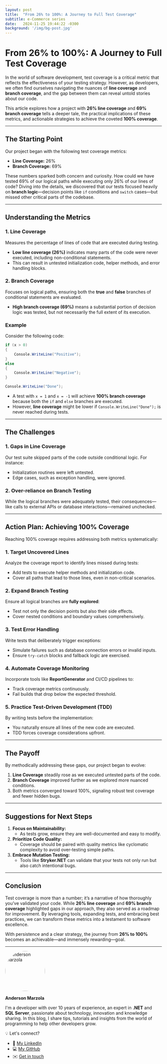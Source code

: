 ```yaml
---
layout: post
title:  "From 26% to 100%: A Journey to Full Test Coverage"
subtitle: e-Commerce series
date:   2024-11-25 19:44:22 -0300
background: '/img/bg-post.jpg'
---
```


# **From 26% to 100%: A Journey to Full Test Coverage**

In the world of software development, test coverage is a critical metric that reflects the effectiveness of your testing strategy. However, as developers, we often find ourselves navigating the nuances of **line coverage** and **branch coverage**, and the gap between them can reveal untold stories about our code.

This article explores how a project with **26% line coverage** and **69% branch coverage** tells a deeper tale, the practical implications of these metrics, and actionable strategies to achieve the coveted **100% coverage**.

---

## **The Starting Point**
Our project began with the following test coverage metrics:
- **Line Coverage:** 26%
- **Branch Coverage:** 69%

These numbers sparked both concern and curiosity. How could we have tested 69% of our logical paths while executing only 26% of our lines of code? Diving into the details, we discovered that our tests focused heavily on **branch logic**—decision points like `if` conditions and `switch` cases—but missed other critical parts of the codebase.

---

## **Understanding the Metrics**

### **1. Line Coverage**
Measures the percentage of lines of code that are executed during testing.
- **Low line coverage (26%)** indicates many parts of the code were never executed, including non-conditional statements.
- This can result in untested initialization code, helper methods, and error handling blocks.

### **2. Branch Coverage**
Focuses on logical paths, ensuring both the **true** and **false** branches of conditional statements are evaluated.
- **High branch coverage (69%)** means a substantial portion of decision logic was tested, but not necessarily the full extent of its execution.

### **Example**
Consider the following code:

```csharp
if (x > 0)
{
    Console.WriteLine("Positive");
}
else
{
    Console.WriteLine("Negative");
}

Console.WriteLine("Done");
```

- A test with `x = 1` and `x = -1` will achieve **100% branch coverage** because both the `if` and `else` branches are executed.
- However, **line coverage** might be lower if `Console.WriteLine("Done");` is never reached during tests.

---

## **The Challenges**

### **1. Gaps in Line Coverage**
Our test suite skipped parts of the code outside conditional logic. For instance:
- Initialization routines were left untested.
- Edge cases, such as exception handling, were ignored.

### **2. Over-reliance on Branch Testing**
While the logical branches were adequately tested, their consequences—like calls to external APIs or database interactions—remained unchecked.

---

## **Action Plan: Achieving 100% Coverage**
Reaching 100% coverage requires addressing both metrics systematically:

### **1. Target Uncovered Lines**
Analyze the coverage report to identify lines missed during tests:
- Add tests to execute helper methods and initialization code.
- Cover all paths that lead to those lines, even in non-critical scenarios.

### **2. Expand Branch Testing**
Ensure all logical branches are **fully explored**:
- Test not only the decision points but also their side effects.
- Cover nested conditions and boundary values comprehensively.

### **3. Test Error Handling**
Write tests that deliberately trigger exceptions:
- Simulate failures such as database connection errors or invalid inputs.
- Ensure `try-catch` blocks and fallback logic are exercised.

### **4. Automate Coverage Monitoring**
Incorporate tools like **ReportGenerator** and CI/CD pipelines to:
- Track coverage metrics continuously.
- Fail builds that drop below the expected threshold.

### **5. Practice Test-Driven Development (TDD)**
By writing tests before the implementation:
- You naturally ensure all lines of the new code are executed.
- TDD forces coverage considerations upfront.

---

## **The Payoff**
By methodically addressing these gaps, our project began to evolve:
1. **Line Coverage** steadily rose as we executed untested parts of the code.
2. **Branch Coverage** improved further as we explored more nuanced conditions.
3. Both metrics converged toward 100%, signaling robust test coverage and fewer hidden bugs.

---

## **Suggestions for Next Steps**
1. **Focus on Maintainability:**
   - As tests grow, ensure they are well-documented and easy to modify.
2. **Prioritize Code Quality:**
   - Coverage should be paired with quality metrics like cyclomatic complexity to avoid over-testing simple paths.
3. **Embrace Mutation Testing:**
   - Tools like **Stryker.NET** can validate that your tests not only run but also catch intentional bugs.

---

## **Conclusion**
Test coverage is more than a number; it’s a narrative of how thoroughly you’ve validated your code. While **26% line coverage** and **69% branch coverage** highlighted gaps in our approach, they also served as a roadmap for improvement. By leveraging tools, expanding tests, and embracing best practices, we can transform these metrics into a testament to software excellence.

With persistence and a clear strategy, the journey from **26% to 100%** becomes an achievable—and immensely rewarding—goal.

-------

<img src="https://avatars.githubusercontent.com/u/8000175?s=400&v=4" alt="Anderson Marzola" width="128" height="128" style="border-radius: 50%;">

**Anderson Marzola**

I'm a developer with over 10 years of experience, an expert in **.NET** and **SQL Server**, passionate about technology, innovation and knowledge sharing. In this blog, I share tips, tutorials and insights from the world of programming to help other developers grow.

💡 Let's connect?
- 💼 [My LinkedIn](https://linkedin.com/in/ajmarzola)
- 💻 [My GitHub](https://github.com/ajmarzola)
- ✉️ [Get in touch](mailto:ajmarzola@gmail.com)